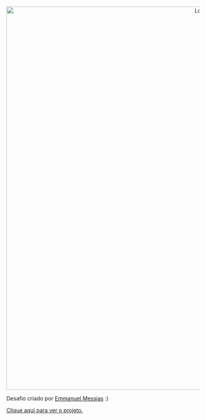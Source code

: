
<br />
<p align="center">
    <img src="https://imgur.com/ipLHFFb.gif" alt="Logo" width="1000">





Desafio criado por  <a href="https://www.linkedin.com/in/emmanuel-messias-535621127/">Emmanuel Messias</a> :)
    
<a href="https://juliocesarj.github.io/Devchallenge-music-library-page/">Clique aqui para ver o projeto.</a>
